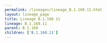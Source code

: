 ```yaml
---
permalink: /lineages/lineage_B.1.160.11.html
layout: lineage_page
title: Lineage B.1.160.11
lineage: B.1.160.11
parent: B.1.160
children: ['B.1.160.11']
---
```

